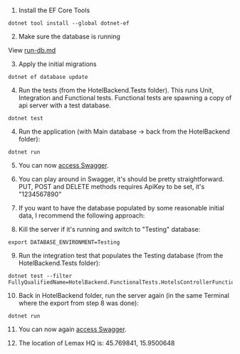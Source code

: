 1. Install the EF Core Tools

```
dotnet tool install --global dotnet-ef
```

2. Make sure the database is running

View [run-db.md](run-db.md)

3. Apply the initial migrations

```
dotnet ef database update
```

4. Run the tests (from the HotelBackend.Tests folder). This runs Unit, Integration and Functional tests. Functional tests are spawning a copy of api server with a test database.
```
dotnet test
```

4. Run the application (with Main database -> back from the HotelBackend folder):
```
dotnet run
```

5. You can now [access Swagger](http://localhost:5022/swagger/index.html).

6. You can play around in Swagger, it's should be pretty straightforward. PUT, POST and DELETE methods requires ApiKey to be set, it's "1234567890"

7. If you want to have the database populated by some reasonable initial data, I recommend the following approach:

8. Kill the server if it's running and switch to "Testing" database:
```
export DATABASE_ENVIRONMENT=Testing
```

9. Run the integration test that populates the Testing database (from the HotelBackend.Tests folder):
```
dotnet test --filter FullyQualifiedName=HotelBackend.FunctionalTests.HotelsControllerFunctionalTests.TestInsertApi
```

10. Back in HotelBackend folder, run the server again (in the same Terminal where the export from step 8 was done):
```
dotnet run
```

11. You can now again [access Swagger](http://localhost:5022/swagger/index.html).

12. The location of Lemax HQ is: 45.769841, 15.9500648

